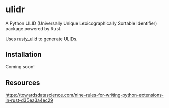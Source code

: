# ulidr

A Python ULID (Universally Unique Lexicographically Sortable Identifier) package powered by Rust.

Uses [rusty_ulid](https://github.com/huxi/rusty_ulid) to generate ULIDs.

## Installation

Coming soon!

## Resources

https://towardsdatascience.com/nine-rules-for-writing-python-extensions-in-rust-d35ea3a4ec29
